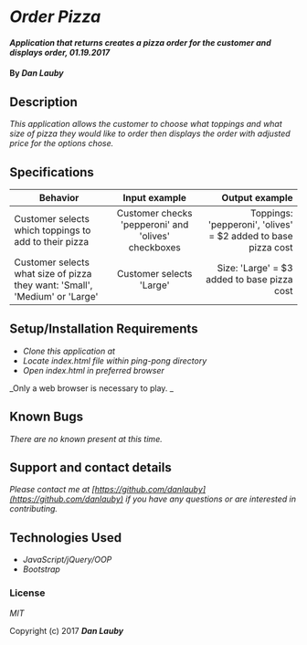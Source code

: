 # _Order Pizza_

#### _Application that returns creates a pizza order for the customer and displays order, 01.19.2017_

#### By _**Dan Lauby**_

## Description

_This application allows the customer to choose what toppings and what size of pizza they would like to order then displays the order with adjusted price for the options chose._

## Specifications

| Behavior   |     Input example      |  Output example |
|------------|:----------------------:|----------------:|
| Customer selects which toppings to add to their pizza |  Customer checks 'pepperoni' and 'olives' checkboxes | Toppings: 'pepperoni', 'olives' = $2 added to base pizza cost |
| Customer selects what size of pizza they want: 'Small', 'Medium' or 'Large' | Customer selects 'Large' | Size: 'Large' = $3 added to base pizza cost |

## Setup/Installation Requirements

* _Clone this application at []()_
* _Locate index.html file within ping-pong directory_
* _Open index.html in preferred browser_

_Only a web browser is necessary to play. _

## Known Bugs

_There are no known present at this time._

## Support and contact details

_Please contact me at [https://github.com/danlauby](https://github.com/danlauby) if you have any questions or are interested in contributing._

## Technologies Used

* _JavaScript/jQuery/OOP_
* _Bootstrap_

### License

*MIT*

Copyright (c) 2017 **_Dan Lauby_**
